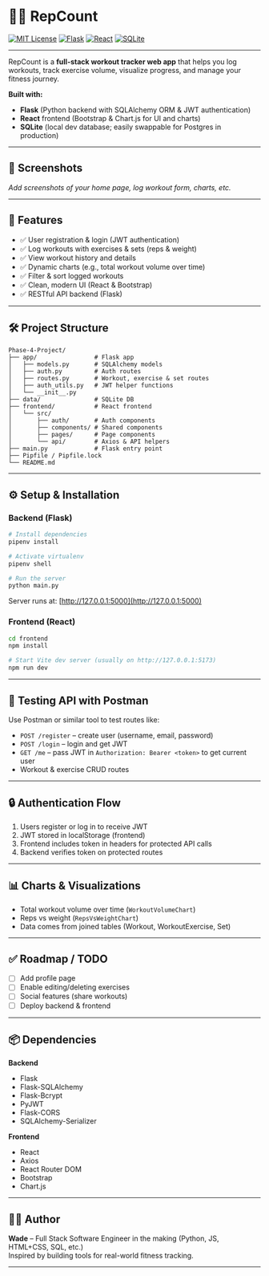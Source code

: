 # 🏋️‍♂️ RepCount

[![MIT License](https://img.shields.io/badge/license-MIT-green.svg)](LICENSE)
[![Flask](https://img.shields.io/badge/backend-Flask-blue)](https://flask.palletsprojects.com/)
[![React](https://img.shields.io/badge/frontend-React-blue)](https://react.dev/)
[![SQLite](https://img.shields.io/badge/database-SQLite-lightgrey)](https://www.sqlite.org/)

---

RepCount is a **full-stack workout tracker web app** that helps you log workouts, track exercise volume, visualize progress, and manage your fitness journey.

**Built with:**
- **Flask** (Python backend with SQLAlchemy ORM & JWT authentication)
- **React** frontend (Bootstrap & Chart.js for UI and charts)
- **SQLite** (local dev database; easily swappable for Postgres in production)

---

## 📸 Screenshots

*Add screenshots of your home page, log workout form, charts, etc.*

---

## 🚀 Features

- ✅ User registration & login (JWT authentication)
- ✅ Log workouts with exercises & sets (reps & weight)
- ✅ View workout history and details
- ✅ Dynamic charts (e.g., total workout volume over time)
- ✅ Filter & sort logged workouts
- ✅ Clean, modern UI (React & Bootstrap)
- ✅ RESTful API backend (Flask)

---

## 🛠 Project Structure

```plaintext
Phase-4-Project/
├── app/                # Flask app
│   ├── models.py       # SQLAlchemy models
│   ├── auth.py         # Auth routes
│   ├── routes.py       # Workout, exercise & set routes
│   ├── auth_utils.py   # JWT helper functions
│   └── __init__.py
├── data/               # SQLite DB
├── frontend/           # React frontend
│   └── src/
│       ├── auth/       # Auth components
│       ├── components/ # Shared components
│       ├── pages/      # Page components
│       └── api/        # Axios & API helpers
├── main.py             # Flask entry point
├── Pipfile / Pipfile.lock
└── README.md
```

---

## ⚙️ Setup & Installation

### Backend (Flask)

```bash
# Install dependencies
pipenv install

# Activate virtualenv
pipenv shell

# Run the server
python main.py
```

Server runs at: [http://127.0.0.1:5000](http://127.0.0.1:5000)

### Frontend (React)

```bash
cd frontend
npm install

# Start Vite dev server (usually on http://127.0.0.1:5173)
npm run dev
```

---

## 🧪 Testing API with Postman

Use Postman or similar tool to test routes like:

- `POST /register` – create user (username, email, password)
- `POST /login` – login and get JWT
- `GET /me` – pass JWT in `Authorization: Bearer <token>` to get current user
- Workout & exercise CRUD routes

---

## 🔒 Authentication Flow

1. Users register or log in to receive JWT
2. JWT stored in localStorage (frontend)
3. Frontend includes token in headers for protected API calls
4. Backend verifies token on protected routes

---

## 📊 Charts & Visualizations

- Total workout volume over time (`WorkoutVolumeChart`)
- Reps vs weight (`RepsVsWeightChart`)
- Data comes from joined tables (Workout, WorkoutExercise, Set)

---

## ✅ Roadmap / TODO

- [ ] Add profile page
- [ ] Enable editing/deleting exercises
- [ ] Social features (share workouts)
- [ ] Deploy backend & frontend

---

## 📦 Dependencies

**Backend**
- Flask
- Flask-SQLAlchemy
- Flask-Bcrypt
- PyJWT
- Flask-CORS
- SQLAlchemy-Serializer

**Frontend**
- React
- Axios
- React Router DOM
- Bootstrap
- Chart.js

---

## 🧑‍💻 Author

**Wade** – Full Stack Software Engineer in the making (Python, JS, HTML+CSS, SQL, etc.)  
Inspired by building tools for real-world fitness tracking.

---



